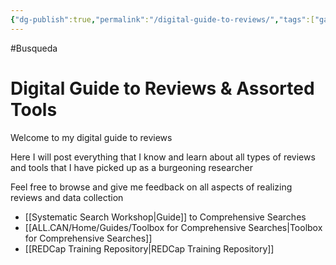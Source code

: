```yaml
---
{"dg-publish":true,"permalink":"/digital-guide-to-reviews/","tags":["gardenEntry"]}
---
```


#Busqueda 

# Digital Guide to Reviews & Assorted Tools

Welcome to my digital guide to reviews

Here I will post everything that I know and learn about all types of reviews and tools that I have picked up as a burgeoning researcher

Feel free to browse and give me feedback on all aspects of realizing reviews and data collection

- [[Systematic Search Workshop\|Guide]] to Comprehensive Searches
- [[ALL.CAN/Home/Guides/Toolbox for Comprehensive Searches\|Toolbox for Comprehensive Searches]]
- [[REDCap Training Repository\|REDCap Training Repository]]